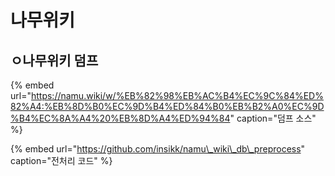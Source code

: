 # 나무위키

## ㅇ나무위키 덤프

{% embed url="https://namu.wiki/w/%EB%82%98%EB%AC%B4%EC%9C%84%ED%82%A4:%EB%8D%B0%EC%9D%B4%ED%84%B0%EB%B2%A0%EC%9D%B4%EC%8A%A4%20%EB%8D%A4%ED%94%84" caption="덤프 소스" %}

{% embed url="https://github.com/insikk/namu\_wiki\_db\_preprocess" caption="전처리 코드" %}



